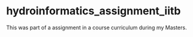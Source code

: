 # hydroinformatics_assignment_iitb
This was part of a assignment in a course curriculum during my Masters.
